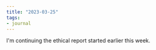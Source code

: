 ```yaml
---
title: "2023-03-25"
tags:
- journal
---
```


I'm continuing the ethical report started earlier this week.